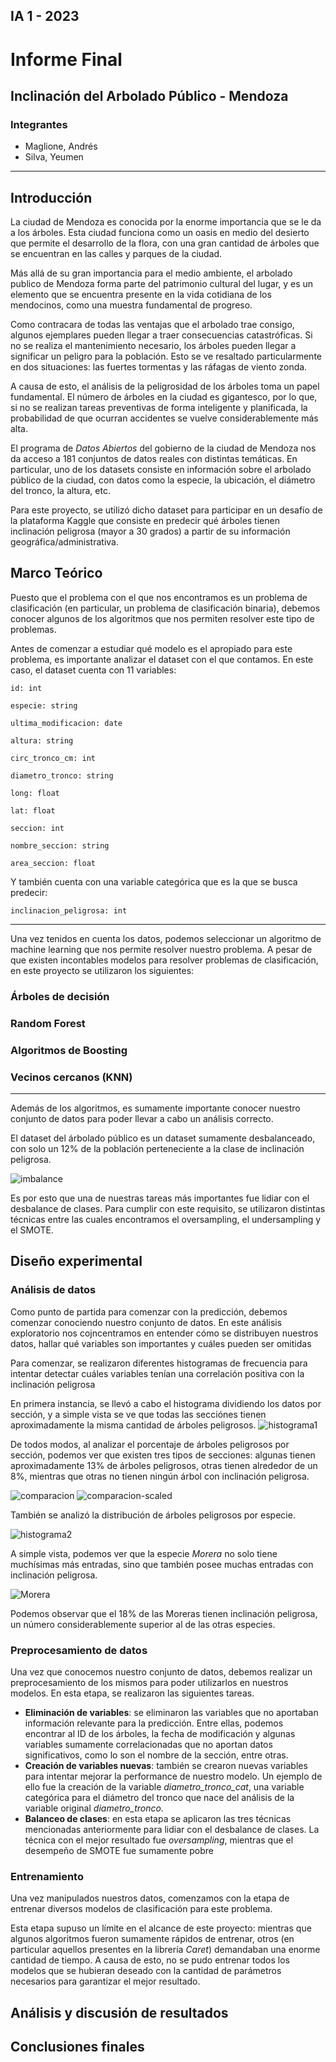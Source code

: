 ## IA 1 - 2023


# Informe Final

## Inclinación del Arbolado Público - Mendoza


### Integrantes

- Maglione, Andrés
- Silva, Yeumen

---

## Introducción

La ciudad de Mendoza es conocida por la enorme importancia que se le da a los árboles. Esta ciudad funciona como un oasis en medio del desierto que permite el desarrollo de la flora, con una gran cantidad de árboles que se encuentran en las calles y parques de la ciudad.

Más allá de su gran importancia para el medio ambiente, el arbolado publico de Mendoza forma parte del patrimonio cultural del lugar, y es un elemento que se encuentra presente en la vida cotidiana de los mendocinos, como una muestra fundamental de progreso.

Como contracara de todas las ventajas que el arbolado trae consigo, algunos ejemplares pueden llegar a traer consecuencias catastróficas. Si no se realiza el mantenimiento necesario, los árboles pueden llegar a significar un peligro para la población. Esto se ve resaltado particularmente en dos situaciones: las fuertes tormentas y las ráfagas de viento zonda.

A causa de esto, el análisis de la peligrosidad de los árboles toma un papel fundamental. El número de árboles en la ciudad es gigantesco, por lo que, si no se realizan tareas preventivas de forma inteligente y planificada, la probabilidad de que ocurran accidentes se vuelve considerablemente más alta.

El programa de _Datos Abiertos_ del gobierno de la ciudad de Mendoza nos da acceso a 181 conjuntos de datos reales con distintas temáticas. En particular, uno de los datasets consiste en información sobre el arbolado público de la ciudad, con datos como la especie, la ubicación, el diámetro del tronco, la altura, etc.

Para este proyecto, se utilizó dicho dataset para participar en un desafío de la plataforma Kaggle que consiste en predecir qué árboles tienen inclinación peligrosa (mayor a 30 grados) a partir de su información geográfica/administrativa.

## Marco Teórico

Puesto que el problema con el que nos encontramos es un problema de clasificación (en particular, un problema de clasificación binaria), debemos conocer algunos de los algoritmos que nos permiten resolver este tipo de problemas. 

Antes de comenzar a estudiar qué modelo es el apropiado para este problema, es importante analizar el dataset con el que contamos. En este caso, el dataset cuenta con 11 variables:



    id: int

    especie: string

    ultima_modificacion: date

    altura: string

    circ_tronco_cm: int

    diametro_tronco: string

    long: float

    lat: float

    seccion: int

    nombre_seccion: string

    area_seccion: float

Y también cuenta con una variable categórica que es la que se busca predecir:

    inclinacion_peligrosa: int

---

Una vez tenidos en cuenta los datos, podemos seleccionar un algoritmo de machine learning que nos permite resolver nuestro problema. A pesar de que existen incontables modelos para resolver problemas de clasificación, en este proyecto se utilizaron los siguientes:

### Árboles de decisión

### Random Forest

### Algoritmos de Boosting

### Vecinos cercanos (KNN)

---

Además de los algoritmos, es sumamente importante conocer nuestro conjunto de datos para poder llevar a cabo un análisis correcto.

El dataset del árbolado público es un dataset sumamente desbalanceado, con solo un 12% de la población perteneciente a la clase de inclinación peligrosa.

![imbalance](plots/imbalance.png)

Es por esto que una de nuestras tareas más importantes fue lidiar con el desbalance de clases. Para cumplir con este requisito, se utilizaron distintas técnicas entre las cuales encontramos el oversampling, el undersampling y el SMOTE.

## Diseño experimental

### Análisis de datos

Como punto de partida para comenzar con la predicción, debemos comenzar conociendo nuestro conjunto de datos. En este análisis exploratorio nos cojncentramos en entender cómo se distribuyen nuestros datos, hallar qué variables son importantes y cuáles pueden ser omitidas

Para comenzar, se realizaron diferentes histogramas de frecuencia para intentar detectar cuáles variables tenían una correlación positiva con la inclinación peligrosa

En primera instancia, se llevó a cabo el histograma dividiendo los datos por sección, y a simple vista se ve que todas las secciónes tienen aproximadamente la misma cantidad de árboles peligrosos.
![histograma1](plots/distribucion_inclinacion_peligrosa_seccion.png)

De todos modos, al analizar el porcentaje de árboles peligrosos por sección, podemos ver que existen tres tipos de secciones: algunas tienen aproximadamente 13% de árboles peligrosos, otras tienen alrededor de un 8%, mientras que otras no tienen ningún árbol con inclinación peligrosa.

![comparacion](plots/dangerous-by-section.png)
![comparacion-scaled](plots/dangerous-by-section-scaled.png)


También se analizó la distribución de árboles peligrosos por especie.

![histograma2](plots/distribucion_inclinacion_peligrosa_especies.png)

A simple vista, podemos ver que la especie _Morera_ no solo tiene muchísimas más entradas, sino que también posee muchas entradas con inclinación peligrosa.

![Morera](image.png)

Podemos observar que el 18% de las Moreras tienen inclinación peligrosa, un número considerablemente superior al de las otras especies.

<!-- matriz de dependencias -->

### Preprocesamiento de datos

Una vez que conocemos nuestro conjunto de datos, debemos realizar un preprocesamiento de los mismos para poder utilizarlos en nuestros modelos. En esta etapa, se realizaron las siguientes tareas.

- **Eliminación de variables**: se eliminaron las variables que no aportaban información relevante para la predicción. Entre ellas, podemos encontrar al ID de los árboles, la fecha de modificación y algunas variables sumamente correlacionadas que no aportan datos significativos, como lo son el nombre de la sección, entre otras.
- **Creación de variables nuevas**: también se crearon nuevas variables para intentar mejorar la performance de nuestro modelo. Un ejemplo de ello fue la creación de la variable _diametro_tronco_cat_, una variable categórica para el diámetro del tronco que nace del análisis de la variable original _diametro_tronco_.
- **Balanceo de clases**: en esta etapa se aplicaron las tres técnicas mencionadas anteriormente para lidiar con el desbalance de clases. La técnica con el mejor resultado fue _oversampling_, mientras que el desempeño de SMOTE fue sumamente pobre

### Entrenamiento

Una vez manipulados nuestros datos, comenzamos con la etapa de entrenar diversos modelos de clasificación para este problema.

Esta etapa supuso un límite en el alcance de este proyecto: mientras que algunos algoritmos fueron sumamente rápidos de entrenar, otros (en particular aquellos presentes en la librería _Caret_) demandaban una enorme cantidad de tiempo. A causa de esto, no se pudo entrenar todos los modelos que se hubieran deseado con la cantidad de parámetros necesarios para garantizar el mejor resultado.

## Análisis y discusión de resultados

## Conclusiones finales
